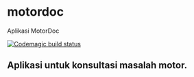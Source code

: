 # motordoc

Aplikasi MotorDoc

[![Codemagic build status](https://api.codemagic.io/apps/5e9187371838ac093fdf6cc0/5e9187371838ac093fdf6cbf/status_badge.svg)](https://codemagic.io/apps/5e9187371838ac093fdf6cc0/5e9187371838ac093fdf6cbf/latest_build)

## Aplikasi untuk konsultasi masalah motor.
